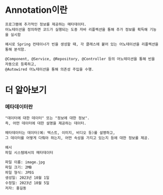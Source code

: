 # Annotation이란
    프로그램에 추가적인 정보를 제공하는 메타데이터.
    어노테이션을 정의하면 코드가 실행되는 도중 자바 리플렉션을 통해 추가 정보를 획득해 기능을 실시함

    예시로 Spring 컨테이너가 빈을 생성할 때, 각 클래스에 붙어 있는 어노테이션을 리플렉션을 통해 분석함. 
    
    @Component, @Service, @Repository, @Controller 등의 어노테이션을 통해 빈을 자동으로 등록하고,
    @Autowired 어노테이션을 통해 의존성 주입을 수행.

# 더 알아보기
### 메타데이터란
    "데이터에 대한 데이터" 또는 "정보에 대한 정보". 
    즉, 어떤 데이터에 대한 설명을 제공하는 데이터. 
    
    메타데이터는 데이터(예: 텍스트, 이미지, 비디오 등)를 설명하고, 
    그 데이터를 어떻게 다뤄야 하는지, 어떤 속성을 가지고 있는지 등에 대한 정보를 제공.

    예시
    파일 시스템에서의 메타데이터

    파일 이름: image.jpg
    파일 크기: 2MB
    파일 형식: JPEG
    생성일: 2023년 10월 1일
    수정일: 2023년 10월 5일
    저자: 홍길동
